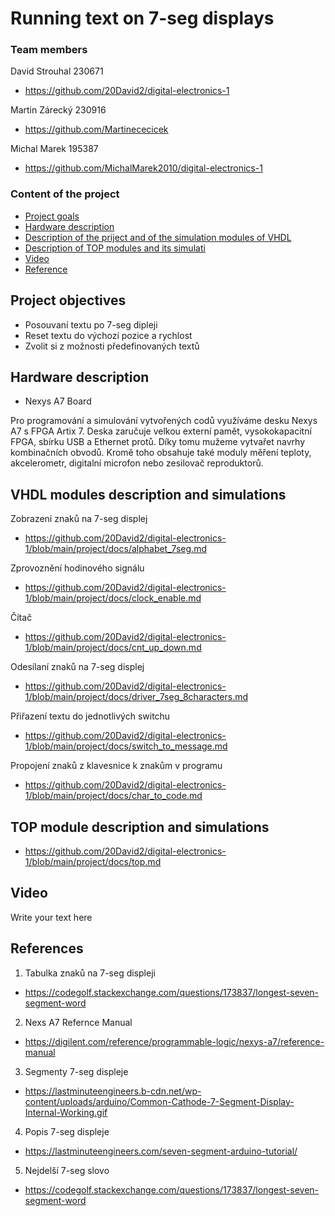 # Running text on 7-seg displays

### Team members

David Strouhal 230671
* https://github.com/20David2/digital-electronics-1

Martin Zárecký 230916
* https://github.com/Martinececicek

Michal Marek 195387
* https://github.com/MichalMarek2010/digital-electronics-1


### Content of the project

* [Project goals](#objectives)
* [Hardware description](#hardware)
* [Description of the priject and of the simulation modules of VHDL](#modules)
* [Description of TOP modules and its simulati](#top)
* [Video](#video)
* [Reference](#references)

<a name="objectives"></a>

## Project objectives

* Posouvaní textu po 7-seg dipleji
* Reset textu do výchozí pozice a rychlost
* Zvolit si z možnosti předefinovaných textů 

<a name="hardware"></a>

## Hardware description

* Nexys A7 Board

Pro programování a simulování vytvořených codů využíváme desku Nexys A7 s FPGA Artix 7. Deska zaručuje velkou externí pamět, vysokokapacitní FPGA, sbírku USB a Ethernet protů. Díky tomu mužeme vytvařet navrhy kombinačních obvodů. Kromě toho obsahuje také moduly měření teploty, akcelerometr, digitalní microfon nebo zesilovač reproduktorů. 

<a name="modules"></a>

## VHDL modules description and simulations

Zobrazení znaků na 7-seg displej
* https://github.com/20David2/digital-electronics-1/blob/main/project/docs/alphabet_7seg.md

Zprovoznění hodinového signálu
* https://github.com/20David2/digital-electronics-1/blob/main/project/docs/clock_enable.md

Čítač
* https://github.com/20David2/digital-electronics-1/blob/main/project/docs/cnt_up_down.md

Odesílaní znaků na 7-seg displej
* https://github.com/20David2/digital-electronics-1/blob/main/project/docs/driver_7seg_8characters.md

Přiřazení textu do jednotlivých switchu
* https://github.com/20David2/digital-electronics-1/blob/main/project/docs/switch_to_message.md

Propojení znaků z klavesnice k znakům v programu
* https://github.com/20David2/digital-electronics-1/blob/main/project/docs/char_to_code.md

<a name="top"></a>

## TOP module description and simulations

* https://github.com/20David2/digital-electronics-1/blob/main/project/docs/top.md

<a name="video"></a>

## Video

Write your text here

<a name="references"></a>

## References

1. Tabulka znaků na 7-seg displeji
* https://codegolf.stackexchange.com/questions/173837/longest-seven-segment-word
2. Nexs A7 Refernce Manual
* https://digilent.com/reference/programmable-logic/nexys-a7/reference-manual
3. Segmenty 7-seg displeje
* https://lastminuteengineers.b-cdn.net/wp-content/uploads/arduino/Common-Cathode-7-Segment-Display-Internal-Working.gif
4. Popis 7-seg displeje
* https://lastminuteengineers.com/seven-segment-arduino-tutorial/
5. Nejdelší 7-seg slovo
* https://codegolf.stackexchange.com/questions/173837/longest-seven-segment-word
